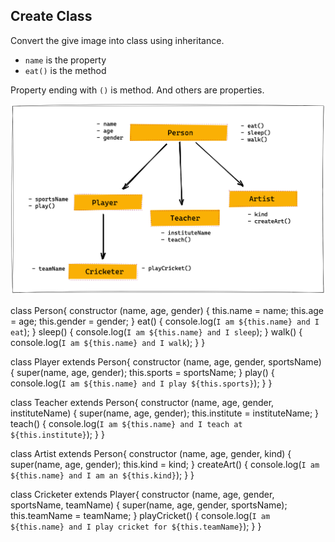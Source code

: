 ## Create Class

Convert the give image into class using inheritance.

- `name` is the property
- `eat()` is the method

Property ending with `()` is method. And others are properties.

![Inheritance](../assets/inheritance.png)

class Person{
    constructor (name, age, gender) {
        this.name = name;
        this.age = age;
        this.gender = gender;
    }
    eat() {
        console.log(`I am ${this.name} and I eat`);
    }
    sleep() {
        console.log(`I am ${this.name} and I sleep`);
    }
    walk() {
        console.log(`I am ${this.name} and I walk`);
    }
}

class Player extends Person{
    constructor (name, age, gender, sportsName) {
        super(name, age, gender);
        this.sports = sportsName;
    }
    play() {
        console.log(`I am ${this.name} and I play ${this.sports}`);
    }
}

class Teacher extends Person{
    constructor (name, age, gender, instituteName) {
        super(name, age, gender);
        this.institute = instituteName;
    }
    teach() {
        console.log(`I am ${this.name} and I teach at ${this.institute}`);
    }
}

class Artist extends Person{
    constructor (name, age, gender, kind) {
        super(name, age, gender);
        this.kind = kind;
    }
    createArt() {
        console.log(`I am ${this.name} and I am an ${this.kind}`);
    }
}

class Cricketer extends Player{
    constructor (name, age, gender, sportsName, teamName) {
        super(name, age, gender, sportsName);
        this.teamName = teamName;
    }
    playCricket() {
        console.log(`I am ${this.name} and I play cricket for ${this.teamName}`);
    }
}
